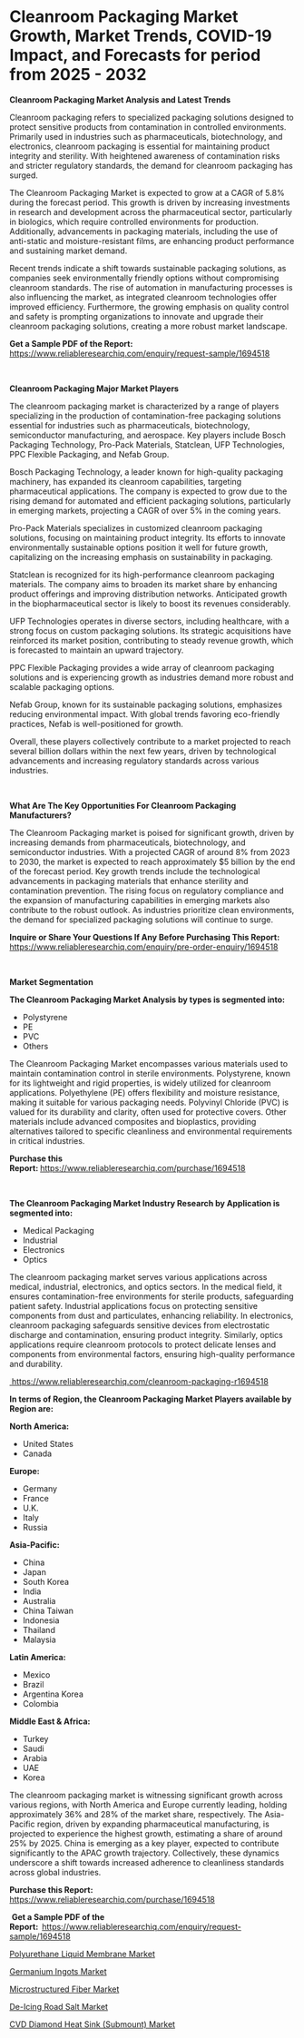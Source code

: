 <p><h1>Cleanroom Packaging Market Growth, Market Trends, COVID-19 Impact, and Forecasts for period from 2025 - 2032</h1></p><p><strong>Cleanroom Packaging Market Analysis and Latest Trends</strong></p>
<p><p>Cleanroom packaging refers to specialized packaging solutions designed to protect sensitive products from contamination in controlled environments. Primarily used in industries such as pharmaceuticals, biotechnology, and electronics, cleanroom packaging is essential for maintaining product integrity and sterility. With heightened awareness of contamination risks and stricter regulatory standards, the demand for cleanroom packaging has surged.</p><p>The Cleanroom Packaging Market is expected to grow at a CAGR of 5.8% during the forecast period. This growth is driven by increasing investments in research and development across the pharmaceutical sector, particularly in biologics, which require controlled environments for production. Additionally, advancements in packaging materials, including the use of anti-static and moisture-resistant films, are enhancing product performance and sustaining market demand.</p><p>Recent trends indicate a shift towards sustainable packaging solutions, as companies seek environmentally friendly options without compromising cleanroom standards. The rise of automation in manufacturing processes is also influencing the market, as integrated cleanroom technologies offer improved efficiency. Furthermore, the growing emphasis on quality control and safety is prompting organizations to innovate and upgrade their cleanroom packaging solutions, creating a more robust market landscape.</p></p>
<p><strong>Get a Sample PDF of the Report:&nbsp;</strong> <a href="https://www.reliableresearchiq.com/enquiry/request-sample/1694518?utm_campaign=1141&utm_medium=2&utm_source=Github&utm_content=ia&utm_term=01042025&utm_id=cleanroom-packaging">https://www.reliableresearchiq.com/enquiry/request-sample/1694518</a></p>
<p>&nbsp;</p>
<p><strong>Cleanroom Packaging Major Market Players</strong></p>
<p><p>The cleanroom packaging market is characterized by a range of players specializing in the production of contamination-free packaging solutions essential for industries such as pharmaceuticals, biotechnology, semiconductor manufacturing, and aerospace. Key players include Bosch Packaging Technology, Pro-Pack Materials, Statclean, UFP Technologies, PPC Flexible Packaging, and Nefab Group.</p><p>Bosch Packaging Technology, a leader known for high-quality packaging machinery, has expanded its cleanroom capabilities, targeting pharmaceutical applications. The company is expected to grow due to the rising demand for automated and efficient packaging solutions, particularly in emerging markets, projecting a CAGR of over 5% in the coming years.</p><p>Pro-Pack Materials specializes in customized cleanroom packaging solutions, focusing on maintaining product integrity. Its efforts to innovate environmentally sustainable options position it well for future growth, capitalizing on the increasing emphasis on sustainability in packaging.</p><p>Statclean is recognized for its high-performance cleanroom packaging materials. The company aims to broaden its market share by enhancing product offerings and improving distribution networks. Anticipated growth in the biopharmaceutical sector is likely to boost its revenues considerably.</p><p>UFP Technologies operates in diverse sectors, including healthcare, with a strong focus on custom packaging solutions. Its strategic acquisitions have reinforced its market position, contributing to steady revenue growth, which is forecasted to maintain an upward trajectory.</p><p>PPC Flexible Packaging provides a wide array of cleanroom packaging solutions and is experiencing growth as industries demand more robust and scalable packaging options.</p><p>Nefab Group, known for its sustainable packaging solutions, emphasizes reducing environmental impact. With global trends favoring eco-friendly practices, Nefab is well-positioned for growth.</p><p>Overall, these players collectively contribute to a market projected to reach several billion dollars within the next few years, driven by technological advancements and increasing regulatory standards across various industries.</p></p>
<p>&nbsp;</p>
<p><strong>What Are The Key Opportunities For Cleanroom Packaging Manufacturers?</strong></p>
<p><p>The Cleanroom Packaging market is poised for significant growth, driven by increasing demands from pharmaceuticals, biotechnology, and semiconductor industries. With a projected CAGR of around 8% from 2023 to 2030, the market is expected to reach approximately $5 billion by the end of the forecast period. Key growth trends include the technological advancements in packaging materials that enhance sterility and contamination prevention. The rising focus on regulatory compliance and the expansion of manufacturing capabilities in emerging markets also contribute to the robust outlook. As industries prioritize clean environments, the demand for specialized packaging solutions will continue to surge.</p></p>
<p><strong>Inquire or Share Your Questions If Any Before Purchasing This Report:</strong> <a href="https://www.reliableresearchiq.com/enquiry/pre-order-enquiry/1694518?utm_campaign=1141&utm_medium=2&utm_source=Github&utm_content=ia&utm_term=01042025&utm_id=cleanroom-packaging">https://www.reliableresearchiq.com/enquiry/pre-order-enquiry/1694518</a></p>
<p>&nbsp;</p>
<p><strong>Market Segmentation</strong></p>
<p><strong>The Cleanroom Packaging Market Analysis by types is segmented into:</strong></p>
<p><ul><li>Polystyrene</li><li>PE</li><li>PVC</li><li>Others</li></ul></p>
<p><p>The Cleanroom Packaging Market encompasses various materials used to maintain contamination control in sterile environments. Polystyrene, known for its lightweight and rigid properties, is widely utilized for cleanroom applications. Polyethylene (PE) offers flexibility and moisture resistance, making it suitable for various packaging needs. Polyvinyl Chloride (PVC) is valued for its durability and clarity, often used for protective covers. Other materials include advanced composites and bioplastics, providing alternatives tailored to specific cleanliness and environmental requirements in critical industries.</p></p>
<p><strong>Purchase this Report:&nbsp;</strong><a href="https://www.reliableresearchiq.com/purchase/1694518?utm_campaign=1141&utm_medium=2&utm_source=Github&utm_content=ia&utm_term=01042025&utm_id=cleanroom-packaging">https://www.reliableresearchiq.com/purchase/1694518</a></p>
<p>&nbsp;</p>
<p><strong>The Cleanroom Packaging Market Industry Research by Application is segmented into:</strong></p>
<p><ul><li>Medical Packaging</li><li>Industrial</li><li>Electronics</li><li>Optics</li></ul></p>
<p><p>The cleanroom packaging market serves various applications across medical, industrial, electronics, and optics sectors. In the medical field, it ensures contamination-free environments for sterile products, safeguarding patient safety. Industrial applications focus on protecting sensitive components from dust and particulates, enhancing reliability. In electronics, cleanroom packaging safeguards sensitive devices from electrostatic discharge and contamination, ensuring product integrity. Similarly, optics applications require cleanroom protocols to protect delicate lenses and components from environmental factors, ensuring high-quality performance and durability.</p></p>
<p><a href="https://www.reliableresearchiq.com/cleanroom-packaging-r1694518?utm_campaign=1141&utm_medium=2&utm_source=Github&utm_content=ia&utm_term=01042025&utm_id=cleanroom-packaging">&nbsp;https://www.reliableresearchiq.com/cleanroom-packaging-r1694518</a></p>
<p><strong>In terms of Region, the Cleanroom Packaging Market Players available by Region are:</strong></p>
<p>
    <p> <strong> North America: </strong>
        <ul>
            <li>United States</li>
            <li>Canada</li>
        </ul>
        </p> 
    <p> <strong> Europe: </strong>
        <ul>
            <li>Germany</li>
            <li>France</li>
            <li>U.K.</li>
            <li>Italy</li>
            <li>Russia</li>
        </ul>
        </p> 
    <p> <strong> Asia-Pacific: </strong>
        <ul>
            <li>China</li>
            <li>Japan</li>
            <li>South Korea</li>
            <li>India</li>
            <li>Australia</li>
            <li>China Taiwan</li>
            <li>Indonesia</li>
            <li>Thailand</li>
            <li>Malaysia</li>
        </ul>
        </p> 
    <p> <strong> Latin America: </strong>
        <ul>
            <li>Mexico</li>
            <li>Brazil</li>
            <li>Argentina Korea</li>
            <li>Colombia</li>
        </ul>
        </p> 
    <p> <strong> Middle East & Africa: </strong>
        <ul>
            <li>Turkey</li>
            <li>Saudi</li>
            <li>Arabia</li>
            <li>UAE</li>
            <li>Korea</li>
        </ul>
    </p>
    </p>
<p><p>The cleanroom packaging market is witnessing significant growth across various regions, with North America and Europe currently leading, holding approximately 36% and 28% of the market share, respectively. The Asia-Pacific region, driven by expanding pharmaceutical manufacturing, is projected to experience the highest growth, estimating a share of around 25% by 2025. China is emerging as a key player, expected to contribute significantly to the APAC growth trajectory. Collectively, these dynamics underscore a shift towards increased adherence to cleanliness standards across global industries.</p></p>
<p><strong>Purchase this Report: </strong><a href="https://www.reliableresearchiq.com/purchase/1694518?utm_campaign=1141&utm_medium=2&utm_source=Github&utm_content=ia&utm_term=01042025&utm_id=cleanroom-packaging">https://www.reliableresearchiq.com/purchase/1694518</a></p>
<p>&nbsp;<strong>Get a Sample PDF of the Report:&nbsp;&nbsp;</strong><a href="https://www.reliableresearchiq.com/enquiry/request-sample/1694518?utm_campaign=1141&utm_medium=2&utm_source=Github&utm_content=ia&utm_term=01042025&utm_id=cleanroom-packaging">https://www.reliableresearchiq.com/enquiry/request-sample/1694518</a></p>
<p><strong></strong></p>
<p><p><a href="https://github.com/gavalegeyndt26/Market-Research-Report-List-1/blob/main/polyurethane-liquid-membrane-market.md?utm_campaign=1141&utm_medium=2&utm_source=Github&utm_content=ia&utm_term=01042025&utm_id=cleanroom-packaging">Polyurethane Liquid Membrane Market</a></p><p><a href="https://github.com/jensanohishi/Market-Research-Report-List-1/blob/main/germanium-ingots-market.md?utm_campaign=1141&utm_medium=2&utm_source=Github&utm_content=ia&utm_term=01042025&utm_id=cleanroom-packaging">Germanium Ingots Market</a></p><p><a href="https://github.com/cernkomlkawi/Market-Research-Report-List-1/blob/main/microstructured-fiber-market.md?utm_campaign=1141&utm_medium=2&utm_source=Github&utm_content=ia&utm_term=01042025&utm_id=cleanroom-packaging">Microstructured Fiber Market</a></p><p><a href="https://github.com/boonegoicks7/Market-Research-Report-List-1/blob/main/de-icing-road-salt-market.md?utm_campaign=1141&utm_medium=2&utm_source=Github&utm_content=ia&utm_term=01042025&utm_id=cleanroom-packaging">De-Icing Road Salt Market</a></p><p><a href="https://github.com/kavechoxo/Market-Research-Report-List-1/blob/main/cvd-diamond-heat-sink-submount-market.md?utm_campaign=1141&utm_medium=2&utm_source=Github&utm_content=ia&utm_term=01042025&utm_id=cleanroom-packaging">CVD Diamond Heat Sink (Submount) Market</a></p></p>
